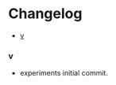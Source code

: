 <!-- START doctoc generated TOC please keep comment here to allow auto update -->
<!-- DON'T EDIT THIS SECTION, INSTEAD RE-RUN doctoc TO UPDATE -->
# Changelog

- [v](#v100)

<!-- END doctoc generated TOC please keep comment here to allow auto update -->

### v

 * experiments initial commit.
